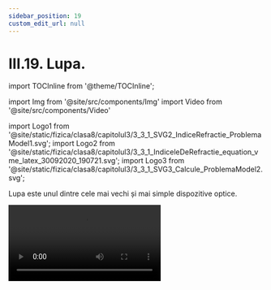 ```yaml
---
sidebar_position: 19
custom_edit_url: null
---
```


# III.19. Lupa.


import TOCInline from '@theme/TOCInline';

<TOCInline toc={toc} />



import Img from '@site/src/components/Img'
import Video from '@site/src/components/Video'

import Logo1 from '@site/static/fizica/clasa8/capitolul3/3_3_1_SVG2_IndiceRefractie_ProblemaModel1.svg';
import Logo2 from '@site/static/fizica/clasa8/capitolul3/3_3_1_IndiceleDeRefractie_equation_vme_latex_30092020_190721.svg';
import Logo3 from '@site/static/fizica/clasa8/capitolul3/3_3_1_SVG3_Calcule_ProblemaModel2.svg';




Lupa este unul dintre cele mai vechi și mai simple dispozitive optice.


<Video src="https://www.youtube.com/embed/HaIZlD2SYc0" />

<br></br>


:::warning Atenție
Acest experiment se efectuează numai în prezența unui adult!

Când lucrezi cu surse de foc ai grijă să ai părul strâns și să nu porți haine cu mâneci largi!

:::





În urmă cu mii de ani egiptenii foloseau bucăţi mici de cristal sau obsidian (un tip de piatră lucios) pentru a vedea mai bine obiectele mici.

Prima lupă construită în scopuri științifice se crede că a fost proiectată de către filozoful englez Roger Bacon, în anul 1250. El era lector la Universitatea din Oxford. Bacon a realizat diverse experimente cu lupe și oglinzi și a descris principiile reflexiei și refracției.

Lupa, cunoscută şi ca lentilă de mână, este o lentilă convergentă (convexă) care este folosită pentru a mări imaginea unui obiect.
 
O lupă uzuală are o distanță focală de circa 25 cm, corespunzând unei convergențe de 4 dioptrii. Grosismentul (mărirea aparentă a dimensiunilor unui obiect cu ajutorul unor instrumente optice) unei astfel de lupe este de "2×". Grosismentul unei lupe de ceasornicar sau de bijutier ajunge până la valoarea de "10×", având o distanță focală de 5-10 cm.


<br></br>


:::tip Experiment

**15.** Un obiect sub lupă

:::

<Video src="https://www.youtube.com/embed/YFO2ZfC4SFs" />


**Materiale necesare:** lupă, un obiect mic. 



**Modul de lucru:** 

- Observă cu lupa un obiect mic astfel încât distanța dintre lentilă și obiect trebuie să fie mai mică decât lungimea focală a lentilei pentru a se forma imaginea virtuală, mărită a obiectului, în spatele lupei. 
 



:::note Observație

Distanța dintre ochi și lupă este aproximativ egală cu distanța focală a lupei.


:::





<br></br>


:::tip Experiment

**16.** Cel mai simplu aparat foto

:::

<Video src="https://www.youtube.com/embed/X7Ua1jLdGvQ" />



**Materiale necesare:** cutie de carton fără capac, foarfecă, marker negru sau acuarelă neagră cu pensulă, o foaie de hârtie de calc ( hârtie de copt ), bandă adezivă, compas, lumânare, chibrit, cameră slab luminată (semiobscură). 


:::warning Atenție
Acest experiment se efectuează numai în prezența unui adult!

Când lucrezi cu surse de foc ai grijă să ai părul strâns și să nu porți haine cu mâneci largi!

:::



**Modul de lucru:** 

- Vopseşte interiorul cutiei cu acuarelă neagră sau cu marker negru.
  
- Fixează cu bandă adezivă foaia de calc pe partea deschisă a cutiei (cea din locul capacului).

- Fă un mic orificiu cu ajutorul compasului în mijlocul peretelui opus celui cu hârtie de calc.

- Aşază lumânarea aprinsă în faţa orificiului cutiei şi priveşte peretele translucid într-o cameră întunecată.

- Îndepărtează uşor cutia până vei observa pe hârtia de calc imaginea clară a flăcării .

 



:::note Observație

Pe hârtie se formează imaginea micşorată, reală şi răsturnată a flăcării, asemenea imaginii formată de ochiul omenesc.


:::



**Concluzia experimentului:**

Cutia construită reprezintă camera obscură, piesa de bază a unui aparat foto. 


La aparatele foto camera obscură este chiar cutia aparatului, înnegrită în interior. Pentru a da luminozitate şi claritate imaginii obiectului aparatul foto este prevăzut cu un obiectiv, format dintr-un sistem de lentile convergente.



<br></br>
<br></br>


